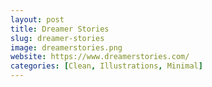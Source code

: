```yaml
---
layout: post
title: Dreamer Stories
slug: dreamer-stories
image: dreamerstories.png
website: https://www.dreamerstories.com/
categories: [Clean, Illustrations, Minimal]
---
```

